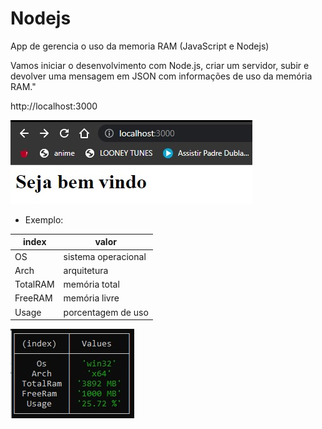 # Nodejs
App de gerencia o uso da memoria RAM (JavaScript e Nodejs)
<p>Vamos iniciar o desenvolvimento com Node.js, criar um servidor, subir e devolver uma mensagem em JSON com informações de uso da memória RAM."</p>


http://localhost:3000

<img src='https://github.com/PedroEduard/Nodejs/blob/main/assets/server.jpg?raw=true' alt='server'/>

* Exemplo:

index   | valor
--------- | ------
OS | sistema operacional
Arch | arquitetura
TotalRAM | memória total
FreeRAM | memória livre
Usage | porcentagem de uso

<img src='https://github.com/PedroEduard/Nodejs/blob/main/assets/pcRamUsage.jpg?raw=true' alt='pcRamUsage' />
